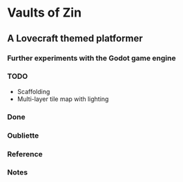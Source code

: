 # Vaults of Zin

## A Lovecraft themed platformer

### Further experiments with the Godot game engine

### TODO
- Scaffolding
- Multi-layer tile map with lighting

### Done

### Oubliette

### Reference

### Notes
